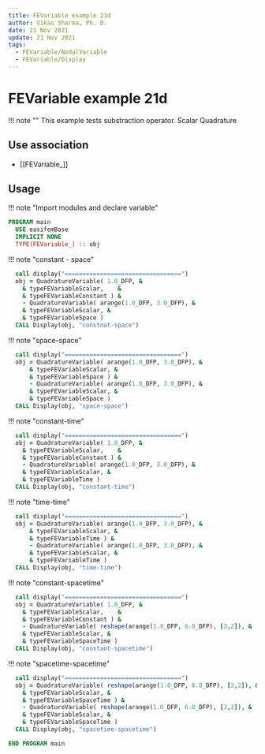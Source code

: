 ```yaml
---
title: FEVariable example 21d
author: Vikas Sharma, Ph. D.
date: 21 Nov 2021
update: 21 Nov 2021
tags:
  - FEVariable/NodalVariable
  - FEVariable/Display
---
```


# FEVariable example 21d

!!! note ""
    This example tests substraction operator. Scalar Quadrature

## Use association

- [[FEVariable_]]

## Usage

!!! note "Import modules and declare variable"
  

```fortran
PROGRAM main
  USE easifemBase
  IMPLICIT NONE
  TYPE(FEVariable_) :: obj
```

!!! note "constant - space"

```fortran
  call display("=================================")
  obj = QuadratureVariable( 1.0_DFP, &
    & typeFEVariableScalar,    &
    & typeFEVariableConstant ) &
    - QuadratureVariable( arange(1.0_DFP, 3.0_DFP), &
    & typeFEVariableScalar, &
    & typeFEVariableSpace )
  CALL Display(obj, "constnat-space")
```

!!! note "space-space"

```fortran
  call display("=================================")
  obj = QuadratureVariable( arange(1.0_DFP, 3.0_DFP), &
      & typeFEVariableScalar, &
      & typeFEVariableSpace ) &
      - QuadratureVariable( arange(1.0_DFP, 3.0_DFP), &
      & typeFEVariableScalar, &
      & typeFEVariableSpace )
  CALL Display(obj, "space-space")
```

!!! note "constant-time"

```fortran
  call display("=================================")
  obj = QuadratureVariable( 1.0_DFP, &
    & typeFEVariableScalar,    &
    & typeFEVariableConstant ) &
    - QuadratureVariable( arange(1.0_DFP, 3.0_DFP), &
    & typeFEVariableScalar, &
    & typeFEVariableTime )
  CALL Display(obj, "constant-time")
```

!!! note "time-time"

```fortran
  call display("=================================")
  obj = QuadratureVariable( arange(1.0_DFP, 3.0_DFP), &
      & typeFEVariableScalar, &
      & typeFEVariableTime ) &
      - QuadratureVariable( arange(1.0_DFP, 3.0_DFP), &
      & typeFEVariableScalar, &
      & typeFEVariableTime )
  CALL Display(obj, "time-time")
```

!!! note "constant-spacetime"

```fortran
  call display("=================================")
  obj = QuadratureVariable( 1.0_DFP, &
    & typeFEVariableScalar,    &
    & typeFEVariableConstant ) &
    - QuadratureVariable( reshape(arange(1.0_DFP, 6.0_DFP), [3,2]), &
    & typeFEVariableScalar, &
    & typeFEVariableSpaceTime )
  CALL Display(obj, "constant-spacetime")
```

!!! note "spacetime-spacetime"

```fortran
  call display("=================================")
  obj = QuadratureVariable( reshape(arange(1.0_DFP, 6.0_DFP), [3,2]), &
    & typeFEVariableScalar, &
    & typeFEVariableSpaceTime ) &
    - QuadratureVariable( reshape(arange(1.0_DFP, 6.0_DFP), [3,2]), &
    & typeFEVariableScalar, &
    & typeFEVariableSpaceTime )
  CALL Display(obj, "spacetime-spacetime")
```


```fortran
END PROGRAM main
```
